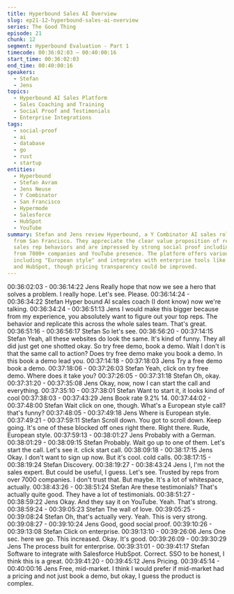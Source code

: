 ```yaml
---
title: Hyperbound Sales AI Overview
slug: ep21-12-hyperbound-sales-ai-overview
series: The Good Thing
episode: 21
chunk: 12
segment: Hyperbound Evaluation - Part 1
timecode: 00:36:02:03 – 00:40:00:16
start_time: 00:36:02:03
end_time: 00:40:00:16
speakers:
  - Stefan
  - Jens
topics:
  - Hyperbound AI Sales Platform
  - Sales Coaching and Training
  - Social Proof and Testimonials
  - Enterprise Integrations
tags:
  - social-proof
  - ai
  - database
  - go
  - rust
  - startup
entities:
  - Hyperbound
  - Stefan Avram
  - Jens Neuse
  - Y Combinator
  - San Francisco
  - Hypermode
  - Salesforce
  - HubSpot
  - YouTube
summary: Stefan and Jens review Hyperbound, a Y Combinator AI sales roleplay platform
  from San Francisco. They appreciate the clear value proposition of replicating top
  sales rep behaviors and are impressed by strong social proof including testimonials
  from 7000+ companies and YouTube presence. The platform offers various call types
  including "European style" and integrates with enterprise tools like Salesforce
  and HubSpot, though pricing transparency could be improved.
---
```


00:36:02:03 - 00:36:14:22
Jens
Really hope that now we see a hero that solves a problem. I really hope. Let's see. Please.
00:36:14:24 - 00:36:34:22
Stefan
Hyper bound AI scales coach (I dont know) now we're talking.
00:36:34:24 - 00:36:51:13
Jens
I would make this bigger because from my experience, you absolutely want to figure out your
top reps. The behavior and replicate this across the whole sales team. That's great.
00:36:51:16 - 00:36:56:17
Stefan
So let's see.
00:36:56:20 - 00:37:14:15
Stefan
Yeah, all these websites do look the same. It's kind of funny. They all did just get one shotted
okay. So try free demo, book a demo. Wait I don't is that the same call to action? Does try free
demo make you book a demo. In this book a demo lead you.
00:37:14:18 - 00:37:18:03
Jens
Try a free demo book a demo.
00:37:18:06 - 00:37:26:03
Stefan
Yeah, click on try free demo. Where does it take you?
00:37:26:05 - 00:37:31:18
Stefan
Oh, okay.
00:37:31:20 - 00:37:35:08
Jens
Okay, now, now I can start the call and everything.
00:37:35:10 - 00:37:38:01
Stefan
Want to start it, it looks kind of cool
00:37:38:03 - 00:37:43:29
Jens
Book rate 9.2% 14.
00:37:44:02 - 00:37:48:00
Stefan
Wait click on one, though. What's a European style call? that's funny?
00:37:48:05 - 00:37:49:18
Jens
Where is European style.
00:37:49:21 - 00:37:59:11
Stefan
Scroll down. You got to scroll down. Keep going. It's one of these blocked off ones right there.
Right there. Rude, European style.
00:37:59:13 - 00:38:01:27
Jens
Probably with a German.
00:38:01:29 - 00:38:09:15
Stefan
Probably. Wait go up to one of them. Let's start the call. Let's see it. click start call.
00:38:09:18 - 00:38:17:15
Jens
Okay. I don't want to sign up now. But it's cool. cold calls.
00:38:17:15 - 00:38:19:24
Stefan
Discovery.
00:38:19:27 - 00:38:43:24
Jens
I, I'm not the sales expert. But could be useful, I guess. Let's see. Trusted by reps from over
7000 companies. I don't trust that. But maybe. It's a lot of whitespace, actually.
00:38:43:26 - 00:38:51:24
Stefan
Are these testimonials? That's actually quite good. They have a lot of testimonials.
00:38:51:27 - 00:38:59:22
Jens
Okay. And they say it on YouTube. Yeah. That's strong.
00:38:59:24 - 00:39:05:23
Stefan
The wall of love.
00:39:05:25 - 00:39:08:24
Stefan
Oh, that's actually very. Yeah. This is very strong.
00:39:08:27 - 00:39:10:24
Jens
Good, good social proof.
00:39:10:26 - 00:39:13:08
Stefan
Click on enterprise.
00:39:13:10 - 00:39:26:06
Jens
One sec. here we go. This increased. Okay. It's good.
00:39:26:09 - 00:39:30:29
Jens
The process built for enterprise.
00:39:31:01 - 00:39:41:17
Stefan
Software to integrate with Salesforce HubSpot. Correct. SSO to be honest, I think this is a great.
00:39:41:20 - 00:39:45:12
Jens
Pricing.
00:39:45:14 - 00:40:00:16
Jens
Free, mid-market. I think I would prefer if mid-market had a pricing and not just book a demo,
but okay, I guess the product is complex.